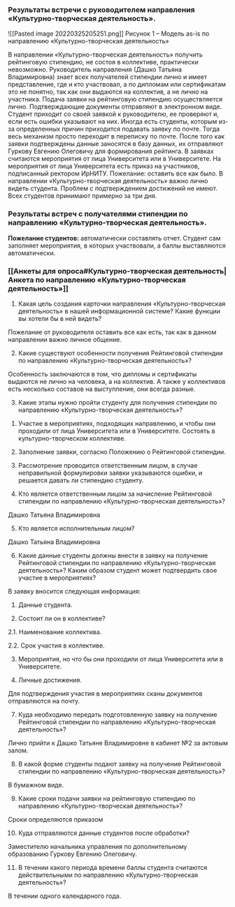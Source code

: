 ### Результаты встречи с руководителем направления «Культурно-творческая деятельность».
![[Pasted image 20220325205251.png]]
Рисунок 1 – Модель as-is по направлению «Культурно-творческая деятельность»

В направлении «Культурно-творческая деятельность» получить рейтинговую стипендию, не состоя в коллективе, практически невозможно. Руководитель направления (Дашко Татьяна Владимировна) знает всех получателей стипендии лично и имеет представление, где и кто участвовал, а по дипломам или сертификатам это не понятно, так как они выдаются на коллектив, а не лично на участника.
Подача заявки на рейтинговую стипендию осуществляется лично. Подтверждающие документы отправляют в электронном виде. Студент приходит со своей заявкой к руководителю, ее проверяют и, если есть ошибки указывают на них.
Иногда есть студенты, которым из-за определенных причин приходится подавать заявку по почте. Тогда весь механизм просто переходит в переписку по почте.
После того как заявки подтверждены данные заносятся в базу данных, их отправляют Гуркову Евгению Олеговичу для формирования рейтинга.
В заявках считаются мероприятия от лица Университета или в Университете. На мероприятия от лица Университета есть приказ на участников, подписанный ректором ИрНИТУ.
Пожелание: оставить все как было. В направлении «Культурно-творческая деятельность» важно лично видеть студента. Проблем с подтверждением достижений не имеют. Всех студентов принимают примерно за три дня.

### Результаты встреч с получателями стипендии по направлению «Культурно-творческая деятельность».
**Пожелание студентов:** автоматически составлять отчет.
Студент сам заполняет мероприятия, в которых участвовали, а баллы выставляются автоматически.

           

### [[Анкеты для опроса#Культурно-творческая деятельность| Анкета по направлению «Культурно-творческая деятельность»]]

1. Какая цель создания карточки направления «Культурно-творческая деятельность» в нашей информационной системе? Какие функции вы хотели бы в ней видеть?

Пожелание от руководителя оставить все как есть, так как в данном направлении важно личное общение.

2. Какие существуют особенности получения Рейтинговой стипендии по направлению «Культурно-творческая деятельность»?

Особенность заключаются в том, что дипломы и сертификаты выдаются не лично на человека, а на коллектив. А также у коллективов есть несколько составов на выступление, они всегда разные.

3. Какие этапы нужно пройти студенту для получения стипендии по направлению «Культурно-творческая деятельность»?

1) Участие в мероприятиях, подходящих направлению, и чтобы они проходили от лица Университета или в Университете. Состоять в культурно-творческом коллективе.

2) Заполнение заявки, согласно Положению о Рейтинговой стипендии.

3) Рассмотрение проводится ответственным лицом, в случае неправильной формулировки заявки указываются ошибки, и решается давать ли стипендию студенту.

4. Кто является ответственным лицом за начисление Рейтинговой стипендии по направлению «Культурно-творческая деятельность»?

Дашко Татьяна Владимировна

5. Кто является исполнительным лицом?

Дашко Татьяна Владимировна

6. Какие данные студенты должны внести в заявку на получение Рейтинговой стипендии по направлению «Культурно-творческая деятельность»? Каким образом студент может подтвердить свое участие в мероприятиях?

В заявку вносится следующая информация:

1. Данные студента.

2. Состоит ли он в коллективе?

2.1. Наименование коллектива.

2.2. Срок участия в коллективе.

3. Мероприятия, но что бы они проходили от лица Университета или в Университете.

4. Личные достижения.

Для подтверждения участия в мероприятиях сканы документов отправляются на почту.

7. Куда необходимо передать подготовленную заявку на получение Рейтинговой стипендии по направлению «Культурно-творческая деятельность»?

Лично прийти к Дашко Татьяне Владимировне в кабинет №2 за актовым залом.

8. В какой форме студенты подают заявку на получение Рейтинговой стипендии по направлению «Культурно-творческая деятельность»?

В бумажном виде.

9. Какие сроки подачи заявки на рейтинговую стипендию по направлению «Культурно-творческая деятельность»?

Сроки определяются приказом

10. Куда отправляются данные студентов после обработки?

Заместителю начальника управления по дополнительному образованию Гуркову Евгению Олеговичу.

11. В течении какого периода времени баллы студента считаются действительными по направлению «Культурно-творческая деятельность»?

В течении одного календарного года.